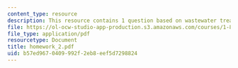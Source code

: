 ```yaml
---
content_type: resource
description: This resource contains 1 question based on wastewater treatment system.
file: https://ol-ocw-studio-app-production.s3.amazonaws.com/courses/1-85-water-and-wastewater-treatment-engineering-spring-2006/b57ed9670409992f2eb8eef5d7298824_homework_2.pdf
file_type: application/pdf
resourcetype: Document
title: homework_2.pdf
uid: b57ed967-0409-992f-2eb8-eef5d7298824
---
```

